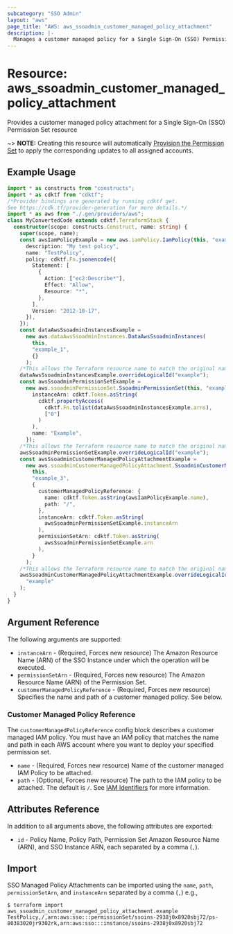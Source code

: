```yaml
---
subcategory: "SSO Admin"
layout: "aws"
page_title: "AWS: aws_ssoadmin_customer_managed_policy_attachment"
description: |-
  Manages a customer managed policy for a Single Sign-On (SSO) Permission Set
---
```


# Resource: aws_ssoadmin_customer_managed_policy_attachment

Provides a customer managed policy attachment for a Single Sign-On (SSO) Permission Set resource

~> **NOTE:** Creating this resource will automatically [Provision the Permission Set](https://docs.aws.amazon.com/singlesignon/latest/APIReference/API_ProvisionPermissionSet.html) to apply the corresponding updates to all assigned accounts.

## Example Usage

```typescript
import * as constructs from "constructs";
import * as cdktf from "cdktf";
/*Provider bindings are generated by running cdktf get.
See https://cdk.tf/provider-generation for more details.*/
import * as aws from "./.gen/providers/aws";
class MyConvertedCode extends cdktf.TerraformStack {
  constructor(scope: constructs.Construct, name: string) {
    super(scope, name);
    const awsIamPolicyExample = new aws.iamPolicy.IamPolicy(this, "example", {
      description: "My test policy",
      name: "TestPolicy",
      policy: cdktf.Fn.jsonencode({
        Statement: [
          {
            Action: ["ec2:Describe*"],
            Effect: "Allow",
            Resource: "*",
          },
        ],
        Version: "2012-10-17",
      }),
    });
    const dataAwsSsoadminInstancesExample =
      new aws.dataAwsSsoadminInstances.DataAwsSsoadminInstances(
        this,
        "example_1",
        {}
      );
    /*This allows the Terraform resource name to match the original name. You can remove the call if you don't need them to match.*/
    dataAwsSsoadminInstancesExample.overrideLogicalId("example");
    const awsSsoadminPermissionSetExample =
      new aws.ssoadminPermissionSet.SsoadminPermissionSet(this, "example_2", {
        instanceArn: cdktf.Token.asString(
          cdktf.propertyAccess(
            cdktf.Fn.tolist(dataAwsSsoadminInstancesExample.arns),
            ["0"]
          )
        ),
        name: "Example",
      });
    /*This allows the Terraform resource name to match the original name. You can remove the call if you don't need them to match.*/
    awsSsoadminPermissionSetExample.overrideLogicalId("example");
    const awsSsoadminCustomerManagedPolicyAttachmentExample =
      new aws.ssoadminCustomerManagedPolicyAttachment.SsoadminCustomerManagedPolicyAttachment(
        this,
        "example_3",
        {
          customerManagedPolicyReference: {
            name: cdktf.Token.asString(awsIamPolicyExample.name),
            path: "/",
          },
          instanceArn: cdktf.Token.asString(
            awsSsoadminPermissionSetExample.instanceArn
          ),
          permissionSetArn: cdktf.Token.asString(
            awsSsoadminPermissionSetExample.arn
          ),
        }
      );
    /*This allows the Terraform resource name to match the original name. You can remove the call if you don't need them to match.*/
    awsSsoadminCustomerManagedPolicyAttachmentExample.overrideLogicalId(
      "example"
    );
  }
}

```

## Argument Reference

The following arguments are supported:

* `instanceArn` - (Required, Forces new resource) The Amazon Resource Name (ARN) of the SSO Instance under which the operation will be executed.
* `permissionSetArn` - (Required, Forces new resource) The Amazon Resource Name (ARN) of the Permission Set.
* `customerManagedPolicyReference` - (Required, Forces new resource) Specifies the name and path of a customer managed policy. See below.

### Customer Managed Policy Reference

The `customerManagedPolicyReference` config block describes a customer managed IAM policy. You must have an IAM policy that matches the name and path in each AWS account where you want to deploy your specified permission set.

* `name` - (Required, Forces new resource) Name of the customer managed IAM Policy to be attached.
* `path` - (Optional, Forces new resource) The path to the IAM policy to be attached. The default is `/`. See [IAM Identifiers](https://docs.aws.amazon.com/IAM/latest/UserGuide/reference_identifiers.html#identifiers-friendly-names) for more information.

## Attributes Reference

In addition to all arguments above, the following attributes are exported:

* `id` - Policy Name, Policy Path, Permission Set Amazon Resource Name (ARN), and SSO Instance ARN, each separated by a comma (`,`).

## Import

SSO Managed Policy Attachments can be imported using the `name`, `path`, `permissionSetArn`, and `instanceArn` separated by a comma (`,`) e.g.,

```
$ terraform import aws_ssoadmin_customer_managed_policy_attachment.example TestPolicy,/,arn:aws:sso:::permissionSet/ssoins-2938j0x8920sbj72/ps-80383020jr9302rk,arn:aws:sso:::instance/ssoins-2938j0x8920sbj72
```

<!-- cache-key: cdktf-0.17.0-pre.15 input-57473de9a0ac3b9b5ad5e32d977f911983db0630a6d3d4931f0ad3c5c3cf2b3a -->